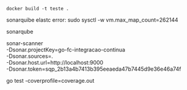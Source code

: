```
docker build -t teste . 
```

sonarquibe elastc error: sudo sysctl -w vm.max_map_count=262144


sonarqube

sonar-scanner \
  -Dsonar.projectKey=go-fc-integracao-continua \
  -Dsonar.sources=. \
  -Dsonar.host.url=http://localhost:9000 \
  -Dsonar.token=sqp_2b13a4b7413b395eeaeda47b7445d9e36e46a74f


go test -coverprofile=coverage.out     